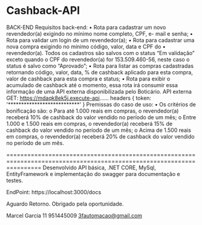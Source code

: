 ﻿# Cashback-API
BACK-END 
Requisitos back-end: 
•	Rota para cadastrar um novo revendedor(a) exigindo no mínimo nome completo, CPF, e- mail e senha; 
•	Rota para validar um login de um revendedor(a); 
•	Rota para cadastrar uma nova compra exigindo no mínimo código, valor, data e CPF do 
•	revendedor(a). Todos os cadastros são salvos com o status “Em validação” exceto quando o CPF do revendedor(a) for 153.509.460-56, neste caso o status é salvo como “Aprovado”; 
•	Rota para listar as compras cadastradas retornando código, valor, data, % de cashback aplicado para esta compra, valor de cashback para esta compra e status; 
•	Rota para exibir o acumulado de cashback até o momento, essa rota irá consumir essa informação de uma API externa disponibilizada pelo Boticário. 
API externa GET: https://mdaqk8ek5j.execute-api......
headers { token: '***************************' } 
Premissas do caso de uso: 
•	Os critérios de bonificação são:
	o	Para até 1.000 reais em compras, o revendedor(a) receberá 10% de cashback do valor vendido no período de um mês;
	o	Entre 1.000 e 1.500 reais em compras, o revendedor(a) receberá 15% de cashback do valor vendido no período de um mês;
	o	Acima de 1.500 reais em compras, o revendedor(a) receberá 20% de cashback do valor vendido no período de um mês. 

======================================================================================================================
Desenvolvido API básica, .NET CORE, MySql, EntityFramework e implementação do swagger para documentação e testes.

EndPoint: https://localhost:3000/docs

Aguardo Retorno. Obrigado pela oportunidade.

Marcel Garcia
11 951445009
3fautomacao@gmail.com

